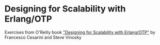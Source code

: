 # Designing for Scalability with Erlang/OTP

Exercises from O'Reilly book ["Designing for Scalability with Erlang/OTP"](http://www.amazon.com/Designing-Scalability-Erlang-OTP-Fault-Tolerant/dp/1449320732) by Francesco Cesarini and Steve Vinosky
